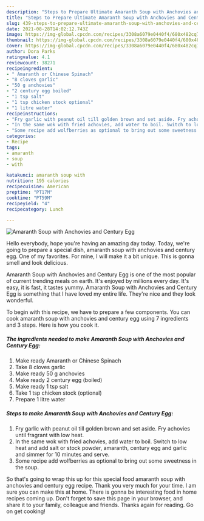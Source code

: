 ```yaml
---
description: "Steps to Prepare Ultimate Amaranth Soup with Anchovies and Century Egg"
title: "Steps to Prepare Ultimate Amaranth Soup with Anchovies and Century Egg"
slug: 439-steps-to-prepare-ultimate-amaranth-soup-with-anchovies-and-century-egg
date: 2021-08-28T14:02:12.743Z
image: https://img-global.cpcdn.com/recipes/3308a6079e0440f4/680x482cq70/amaranth-soup-with-anchovies-and-century-egg-recipe-main-photo.jpg
thumbnail: https://img-global.cpcdn.com/recipes/3308a6079e0440f4/680x482cq70/amaranth-soup-with-anchovies-and-century-egg-recipe-main-photo.jpg
cover: https://img-global.cpcdn.com/recipes/3308a6079e0440f4/680x482cq70/amaranth-soup-with-anchovies-and-century-egg-recipe-main-photo.jpg
author: Dora Parks
ratingvalue: 4.1
reviewcount: 38271
recipeingredient:
- " Amaranth or Chinese Spinach"
- "8 cloves garlic"
- "50 g anchovies"
- "2 century egg boiled"
- "1 tsp salt"
- "1 tsp chicken stock optional"
- "1 litre water"
recipeinstructions:
- "Fry garlic with peanut oil till golden brown and set aside. Fry achovies until fragrant with low heat."
- "In the same wok with fried achovies, add water to boil. Switch to low heat and add salt or stock powder, amaranth, century egg and garlic and simmer for 10 minutes and serve."
- "Some recipe add wolfberries as optional to bring out some sweetness in the soup."
categories:
- Recipe
tags:
- amaranth
- soup
- with

katakunci: amaranth soup with 
nutrition: 195 calories
recipecuisine: American
preptime: "PT17M"
cooktime: "PT59M"
recipeyield: "4"
recipecategory: Lunch

---
```



![Amaranth Soup with Anchovies and Century Egg](https://img-global.cpcdn.com/recipes/3308a6079e0440f4/680x482cq70/amaranth-soup-with-anchovies-and-century-egg-recipe-main-photo.jpg)

Hello everybody, hope you're having an amazing day today. Today, we're going to prepare a special dish, amaranth soup with anchovies and century egg. One of my favorites. For mine, I will make it a bit unique. This is gonna smell and look delicious.



Amaranth Soup with Anchovies and Century Egg is one of the most popular of current trending meals on earth. It's enjoyed by millions every day. It's easy, it is fast, it tastes yummy. Amaranth Soup with Anchovies and Century Egg is something that I have loved my entire life. They're nice and they look wonderful.


To begin with this recipe, we have to prepare a few components. You can cook amaranth soup with anchovies and century egg using 7 ingredients and 3 steps. Here is how you cook it.

<!--inarticleads1-->

##### The ingredients needed to make Amaranth Soup with Anchovies and Century Egg:

1. Make ready  Amaranth or Chinese Spinach
1. Take 8 cloves garlic
1. Make ready 50 g anchovies
1. Make ready 2 century egg (boiled)
1. Make ready 1 tsp salt
1. Take 1 tsp chicken stock (optional)
1. Prepare 1 litre water




<!--inarticleads2-->

##### Steps to make Amaranth Soup with Anchovies and Century Egg:

1. Fry garlic with peanut oil till golden brown and set aside. Fry achovies until fragrant with low heat.
1. In the same wok with fried achovies, add water to boil. Switch to low heat and add salt or stock powder, amaranth, century egg and garlic and simmer for 10 minutes and serve.
1. Some recipe add wolfberries as optional to bring out some sweetness in the soup.




So that's going to wrap this up for this special food amaranth soup with anchovies and century egg recipe. Thank you very much for your time. I am sure you can make this at home. There is gonna be interesting food in home recipes coming up. Don't forget to save this page in your browser, and share it to your family, colleague and friends. Thanks again for reading. Go on get cooking!
